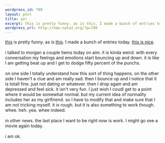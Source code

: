```yaml
--- 
wordpress_id: 789
layout: post
title: yo!
excerpt: this is pretty funny. as is this. I made a bunch of entries today. this is nice.i talked to morgan a couple tiems today on aim. it is kinda weird. with every conversation my feelngs and emotion...
wordpress_url: http://new.nata2.org/?p=789
---
```

<a href="http://www.avalanchetankers.us/archives/000058.html">this</a> is pretty funny. as is <a href="http://homestarrunner.com/sbemailahundred.html">this</a>. I made a bunch of entries today. <a href="http://www.craigslist.org/about/best/nyc/26652812.html">this is nice</a>.<br/><br/>i talked to morgan a couple tiems today on aim. it is kinda weird. with every conversation my feelngs and emotions start bouncing up and down. it is like I am getting beat up and I get to dodge fifty percent of the punchs. <br/><br/>on one side I totally understand how this sort of thing happens. on the other side I haven't a clue and am really sad. then I bounce up and I notice that it is totall fine. just not dating or whatever. then I drop again and am depressed and feel sick. it isn't very fun. I just wish I coudl get to a point where it would be somewhat normal. but my current idea of normality includes her as my girlfriend. so I have to modify that and make sure that I am not tricking myself. it is rough. but it is also something to work though. whee. heh. yea. whee indeed. <br/><br/>in other news. the last place I want to be right now is work. I might go see a movie again today. <br/><br/>i am ok. 
